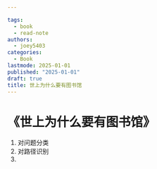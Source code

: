```yaml
---

tags:
  - book
  - read-note
authors:
  - joey5403
categories:
  - Book
lastmode: 2025-01-01
published: "2025-01-01"
draft: true
title: 世上为什么要有图书馆
---
```


# 《世上为什么要有图书馆》


1. 对问题分类
2. 对路径识别
3. 